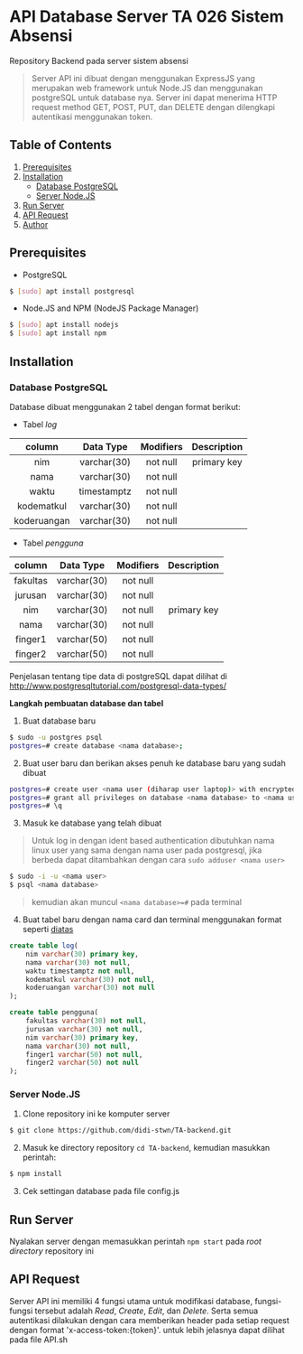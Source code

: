 # API Database Server TA 026 Sistem Absensi
Repository Backend pada server sistem absensi

>Server API ini dibuat dengan menggunakan ExpressJS yang merupakan web framework untuk Node.JS dan menggunakan postgreSQL untuk database nya. Server ini dapat menerima HTTP request method GET, POST, PUT, dan DELETE dengan dilengkapi autentikasi menggunakan token.

## Table of Contents
1. [Prerequisites](#Prerequisites)
2. [Installation](#Installation)
    - [Database PostgreSQL](#Database-PostgreSQL)
    - [Server Node.JS](#Server-Node.js)
3. [Run Server](#Run-Server)
4. [API Request](#API-Request)
5. [Author](#Author)

## Prerequisites
- PostgreSQL
```sh
$ [sudo] apt install postgresql
```
- Node.JS and NPM (NodeJS Package Manager)
```sh
$ [sudo] apt install nodejs
$ [sudo] apt install npm
```
## Installation
### Database PostgreSQL
Database dibuat menggunakan 2 tabel dengan format berikut:
- Tabel *log*

|column|Data Type|Modifiers|Description|
|:---:|:----:|:----:|:---:|
|nim|varchar(30)|not null|primary key|
|nama|varchar(30)|not null||
|waktu|timestamptz|not null||
|kodematkul|varchar(30)|not null||
|koderuangan|varchar(30)|not null||

- Tabel *pengguna*

|column|Data Type|Modifiers|Description|
|:---:|:----:|:----:|:---:|
|fakultas|varchar(30)|not null||
|jurusan|varchar(30)|not null||
|nim|varchar(30)|not null|primary key|
|nama|varchar(30)|not null||
|finger1|varchar(50)|not null||
|finger2|varchar(50)|not null||

Penjelasan tentang tipe data di postgreSQL dapat dilihat di http://www.postgresqltutorial.com/postgresql-data-types/

**Langkah pembuatan database dan tabel**
1. Buat database baru
```sh
$ sudo -u postgres psql
postgres=# create database <nama database>;
```
2. Buat user baru dan berikan akses penuh ke database baru yang sudah dibuat
```sh
postgres=# create user <nama user (diharap user laptop)> with encrypted password '<user password (diharap password laptop)>';
postgres=# grant all privileges on database <nama database> to <nama user>;
postgres=# \q
```
3. Masuk ke database yang telah dibuat
>Untuk log in dengan ident based authentication dibutuhkan nama linux user yang sama dengan nama user pada postgresql, jika berbeda dapat ditambahkan dengan cara `sudo adduser <nama user>`

```sh
$ sudo -i -u <nama user>
$ psql <nama database>
```
>kemudian akan muncul `<nama database>=#` pada terminal
4. Buat tabel baru dengan nama card dan terminal menggunakan format seperti [diatas](#Database-postgreSQL)
```sql
create table log(
    nim varchar(30) primary key,
    nama varchar(30) not null,
    waktu timestamptz not null,
    kodematkul varchar(30) not null,
    koderuangan varchar(30) not null
);

create table pengguna(
    fakultas varchar(30) not null,
    jurusan varchar(30) not null,
    nim varchar(30) primary key,
    nama varchar(30) not null,
    finger1 varchar(50) not null,
    finger2 varchar(50) not null
);
```

### Server Node.JS
1. Clone repository ini ke komputer server
```sh
$ git clone https://github.com/didi-stwn/TA-backend.git
```
2. Masuk ke directory repository `cd TA-backend`, kemudian masukkan perintah:
```sh
$ npm install
```
3. Cek settingan database pada file config.js


## Run Server
Nyalakan server dengan memasukkan perintah `npm start` pada *root directory* repository ini

## API Request
Server API ini memiliki 4 fungsi utama untuk modifikasi database, fungsi-fungsi tersebut adalah *Read*, *Create*, *Edit*, dan *Delete*. Serta semua autentikasi dilakukan dengan cara memberikan header pada setiap request dengan format  'x-access-token:{token}'. untuk lebih jelasnya dapat dilihat pada file API.sh

